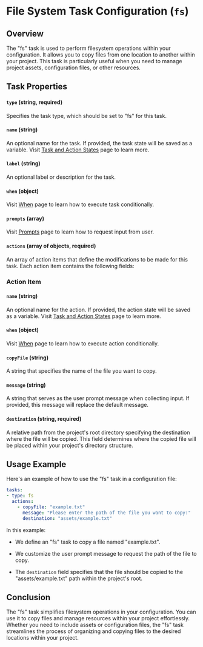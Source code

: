 File System Task Configuration (`fs`)
============================

Overview
--------

The "fs" task is used to perform filesystem operations within your configuration. It allows you to copy files from one location to another within your project. This task is particularly useful when you need to manage project assets, configuration files, or other resources.

Task Properties
---------------

#### `type` (string, required)
Specifies the task type, which should be set to "fs" for this task.

#### `name` (string)
An optional name for the task. If provided, the task state will be saved as a variable.
Visit [Task and Action States](STATES.md) page to learn more.

#### `label` (string)
An optional label or description for the task.

#### `when` (object)
Visit [When](WHEN.md) page to learn how to execute task conditionally.

#### `prompts` (array)
Visit [Prompts](PROMPTS.md) page to learn how to request input from user.

#### `actions` (array of objects, required)
An array of action items that define the modifications to be made for this task. Each action item contains the following fields:

### Action Item

#### `name` (string)
An optional name for the action. If provided, the action state will be saved as a variable.
Visit [Task and Action States](STATES.md) page to learn more.

#### `when` (object)
Visit [When](WHEN.md) page to learn how to execute action conditionally.

#### `copyFile` (string)
A string that specifies the name of the file you want to copy.

#### `message` (string)
A string that serves as the user prompt message when collecting input. If provided, this message will replace the default message.

#### `destination` (string, required)
A relative path from the project's root directory specifying the destination where the file will be copied. This field determines where the copied file will be placed within your project's directory structure.

Usage Example
-------------

Here's an example of how to use the "fs" task in a configuration file:

```yaml
tasks:
- type: fs
  actions:
    - copyFile: "example.txt"
      message: "Please enter the path of the file you want to copy:"
      destination: "assets/example.txt"
```

In this example:

-   We define an "fs" task to copy a file named "example.txt".

-   We customize the user prompt message to request the path of the file to copy.

-   The `destination` field specifies that the file should be copied to the "assets/example.txt" path within the project's root.

Conclusion
----------

The "fs" task simplifies filesystem operations in your configuration. You can use it to copy files and manage resources within your project effortlessly. Whether you need to include assets or configuration files, the "fs" task streamlines the process of organizing and copying files to the desired locations within your project.
